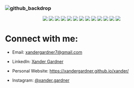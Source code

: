 ### ![github_backdrop](https://user-images.githubusercontent.com/66753486/174352369-f2900025-7d38-4059-ae37-1e1fda729ec0.png)


<p align="center">
  <img src="https://img.shields.io/static/v1?label=|&message=PYTHON&color=cc2c11&style=plastic&logo=python"/>
  <img src="https://img.shields.io/static/v1?label=|&message=C%2b%2b&color=cc2c11&style=plastic&logo=c%2b%2b"/>
  <img src="https://img.shields.io/static/v1?label=|&message=JAVA&color=cc2c11&style=plastic&logo=java"/>


  <img src="https://img.shields.io/static/v1?label=|&message=GIT&color=gold&style=plastic&logo=git"/>


  <img src="https://img.shields.io/static/v1?label=|&message=RUBY&color=941305&style=plastic&logo=ruby"/>
  <img src="https://img.shields.io/static/v1?label=|&message=R&color=941305&style=plastic&logo=r"/>
  <img src="https://img.shields.io/static/v1?label=|&message=C&color=941305&style=plastic&logo=c"/>


  <img src="https://img.shields.io/static/v1?label=|&message=HTML&color=3c7f5d&style=plastic&logo=html5"/>
  <img src="https://img.shields.io/static/v1?label=|&message=CSS&color=3c7f5d&style=plastic&logo=css3"/>
  <img src="https://img.shields.io/static/v1?label=|&message=JAVASCRIPT&color=3c7f5d&style=plastic&logo=javascript"/>
  <img src="https://img.shields.io/static/v1?label=|&message=PostgreSQL&color=3c7f5d&style=plastic&logo=postgresql"/>
  <img src="https://img.shields.io/static/v1?label=|&message=RAILS&color=3c7f5d&style=plastic&logo=rubyonrails"/>


  <img src="https://img.shields.io/static/v1?label=|&message=SELENIUM&color=cdf998&style=plastic&logo=selenium"/>
</p>

# Connect with me:
- Email: xandergardner7@gmail.com

- LinkedIn: <a class=cntMethod target="_blank" href="https://www.linkedin.com/in/xandergardner/">Xander Gardner</a>

- Personal Website: <a class=cntMethod target="_blank" href="https://xandergardner.github.io/xander/">https://xandergardner.github.io/xander/</a>

- Instagram: <a class=cntMethod target="_blank" href="https://www.instagram.com/xander.gardner/">@xander.gardner</a>
